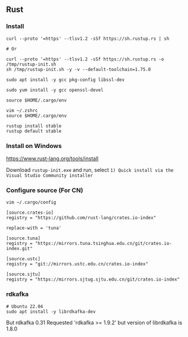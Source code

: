 ## Rust

### Install

```
curl --proto '=https' --tlsv1.2 -sSf https://sh.rustup.rs | sh

# Or

curl --proto '=https' --tlsv1.2 -sSf https://sh.rustup.rs -o /tmp/rustup-init.sh
sh /tmp/rustup-init.sh -y -v --default-toolchain=1.75.0
```

```
sudo apt install -y gcc pkg-config libssl-dev

sudo yum install -y gcc openssl-devel
```

```
source $HOME/.cargo/env

vim ~/.zshrc
source $HOME/.cargo/env
```

```
rustup install stable
rustup default stable
```

### Install on Windows

https://www.rust-lang.org/tools/install

Download `rustup-init.exe` and run, select `1) Quick install via the Visual Studio Community installer`

### Configure source (For CN)

```
vim ~/.cargo/config

[source.crates-io]
registry = "https://github.com/rust-lang/crates.io-index"

replace-with = 'tuna'

[source.tuna]
registry = "https://mirrors.tuna.tsinghua.edu.cn/git/crates.io-index.git"

[source.ustc]
registry = "git://mirrors.ustc.edu.cn/crates.io-index"

[source.sjtu]
registry = "https://mirrors.sjtug.sjtu.edu.cn/git/crates.io-index"
```

### rdkafka

```
# Ubuntu 22.04
sudo apt install -y librdkafka-dev
```

But rdkafka 0.31 Requested 'rdkafka >= 1.9.2' but version of librdkafka is 1.8.0
